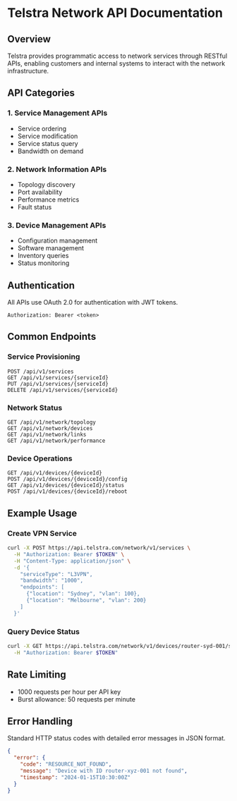 # Telstra Network API Documentation

## Overview
Telstra provides programmatic access to network services through RESTful APIs, enabling customers and internal systems to interact with the network infrastructure.

## API Categories

### 1. Service Management APIs
- Service ordering
- Service modification
- Service status query
- Bandwidth on demand

### 2. Network Information APIs
- Topology discovery
- Port availability
- Performance metrics
- Fault status

### 3. Device Management APIs
- Configuration management
- Software management
- Inventory queries
- Status monitoring

## Authentication
All APIs use OAuth 2.0 for authentication with JWT tokens.

```
Authorization: Bearer <token>
```

## Common Endpoints

### Service Provisioning
```
POST /api/v1/services
GET /api/v1/services/{serviceId}
PUT /api/v1/services/{serviceId}
DELETE /api/v1/services/{serviceId}
```

### Network Status
```
GET /api/v1/network/topology
GET /api/v1/network/devices
GET /api/v1/network/links
GET /api/v1/network/performance
```

### Device Operations
```
GET /api/v1/devices/{deviceId}
POST /api/v1/devices/{deviceId}/config
GET /api/v1/devices/{deviceId}/status
POST /api/v1/devices/{deviceId}/reboot
```

## Example Usage

### Create VPN Service
```bash
curl -X POST https://api.telstra.com/network/v1/services \
  -H "Authorization: Bearer $TOKEN" \
  -H "Content-Type: application/json" \
  -d '{
    "serviceType": "L3VPN",
    "bandwidth": "1000",
    "endpoints": [
      {"location": "Sydney", "vlan": 100},
      {"location": "Melbourne", "vlan": 200}
    ]
  }'
```

### Query Device Status
```bash
curl -X GET https://api.telstra.com/network/v1/devices/router-syd-001/status \
  -H "Authorization: Bearer $TOKEN"
```

## Rate Limiting
- 1000 requests per hour per API key
- Burst allowance: 50 requests per minute

## Error Handling
Standard HTTP status codes with detailed error messages in JSON format.

```json
{
  "error": {
    "code": "RESOURCE_NOT_FOUND",
    "message": "Device with ID router-xyz-001 not found",
    "timestamp": "2024-01-15T10:30:00Z"
  }
}
```
